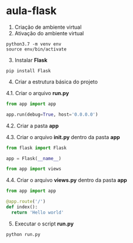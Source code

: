 # aula-flask

1. Criação de ambiente virtual
2. Ativação do ambiente virtual

```shell
python3.7 -m venv env
source env/bin/activate
```
3. Instalar **Flask**

```shell
pip install Flask
```

4. Criar a estrutura básica do projeto  

4.1. Criar o arquivo **run.py**

```python
from app import app

app.run(debug=True, host='0.0.0.0')
```

4.2. Criar a pasta **app**

4.3. Criar o arquivo **__init__.py** dentro da pasta **app**

```python
from flask import Flask

app = Flask(__name__)

from app import views
```

4.4. Criar o arquivo **views.py** dentro da pasta **app**

```python
from app import app

@app.route('/')
def index():
  return 'Hello world'
```

5. Executar o script **run.py**

```shell
python run.py
```
